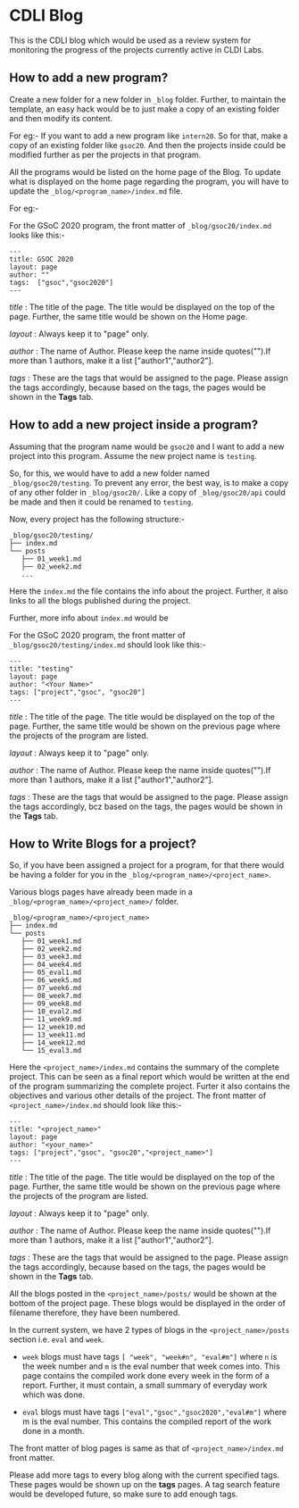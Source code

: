 
# CDLI Blog 

This is the CDLI blog which would be used as a review system for monitoring the progress of the projects currently active in CLDI Labs.

## How to add a new program?

Create a new folder for a new folder in `_blog` folder. Further, to maintain the template, an easy hack would be to just make a copy of an existing folder and then modify its content.

For eg:- 
If you want to add a new program like `intern20`. So for that, make a copy of an existing folder like `gsoc20`. And then the projects inside could be modified further as per the projects in that program.

All the programs would be listed on the home page of the Blog. To update what is displayed on the home page regarding the program, you will have to update the `_blog/<program_name>/index.md` file. 

For eg:- 

For the GSoC 2020 program, the front matter of `_blog/gsoc20/index.md` looks like this:- 

```
---
title: GSOC 2020
layout: page
author: ""
tags:  ["gsoc","gsoc2020"]
---
```

*title* : The title of the page. The title would be displayed on the top of the page. Further, the same title would be shown on the Home page.

*layout* : Always keep it to "page" only.

*author* :  The name of Author. Please keep the name inside quotes(\"\").If more than 1 authors, make it a list ["author1","author2"].

*tags* : These are the tags that would be assigned to the page. Please assign the tags accordingly, because based on the tags, the pages would be shown in the **Tags** tab.

## How to add a new project inside a program?

Assuming that the program name would be `gsoc20` and I want to add a new project into this program. Assume the new project name is `testing`.

So, for this, we would have to add a new folder named `_blog/gsoc20/testing`. To prevent any error, the best way, is to make a copy of any other folder in `_blog/gsoc20/`. Like a copy of `_blog/gsoc20/api` could be made and then it could be renamed to `testing`.

Now, every project has the following structure:-

```
_blog/gsoc20/testing/
├── index.md
└── posts
   ├── 01_week1.md
   ├── 02_week2.md
   ...
```

Here the `index.md` the file contains the info about the project. Further, it also links to all the blogs published during the project.

Further, more info about `index.md` would be  

For the GSoC 2020 program, the front matter of `_blog/gsoc20/testing/index.md` should look like this:- 

```
---
title: "testing"
layout: page
author: "<Your Name>"
tags: ["project","gsoc", "gsoc20"]
---
```

*title* : The title of the page. The title would be displayed on the top of the page. Further, the same title would be shown on the previous page where the projects of the program are listed.

*layout* : Always keep it to "page" only.

*author* :  The name of Author. Please keep the name inside quotes(\"\").If more than 1 authors, make it a list ["author1","author2"].

*tags* : These are the tags that would be assigned to the page. Please assign the tags accordingly, bcz based on the tags, the pages would be shown in the **Tags** tab.

## How to Write Blogs for a project?

So, if you have been assigned a project for a program, for that there would be having a folder for you in the `_blog/<program_name>/<project_name>`.

Various blogs pages have already been made in a `_blog/<program_name>/<project_name>/` folder.

```
_blog/<program_name>/<project_name>
├── index.md
└── posts
   ├── 01_week1.md
   ├── 02_week2.md
   ├── 03_week3.md
   ├── 04_week4.md
   ├── 05_eval1.md
   ├── 06_week5.md
   ├── 07_week6.md
   ├── 08_week7.md
   ├── 09_week8.md
   ├── 10_eval2.md
   ├── 11_week9.md
   ├── 12_week10.md
   ├── 13_week11.md
   ├── 14_week12.md
   └── 15_eval3.md
```

Here the `<project_name>/index.md` contains the summary of the complete project. This can be seen as a final report which would be written at the end of the program summarizing the complete project. Furter it also contains the objectives and various other details of the project. The front matter of `<project_name>/index.md` should look like this:- 
```
---
title: "<project_name>"
layout: page
author: "<your_name>"
tags: ["project","gsoc", "gsoc20","<project_name>"]
---
```

*title* : The title of the page. The title would be displayed on the top of the page. Further, the same title would be shown on the previous page where the projects of the program are listed.

*layout* : Always keep it to "page" only.

*author* :  The name of Author. Please keep the name inside quotes(\"\").If more than 1 authors, make it a list ["author1","author2"].

*tags* : These are the tags that would be assigned to the page. Please assign the tags accordingly, because based on the tags, the pages would be shown in the **Tags** tab.

All the blogs posted in the `<project_name>/posts/` would be shown at the bottom of the project page. These blogs would be displayed in the order of filename therefore, they have been numbered.

In the current system, we have 2 types of blogs in the `<project_name>/posts` section i.e. `eval` and `week`. 

- `week` blogs must have tags  `[ "week", "week#n", "eval#m"]` where `n` is the week number and `m` is the eval number that week comes into. This page contains the compiled work done every week in the form of a report. Further, it must contain, a small summary of everyday work which was done. 

- `eval` blogs must have tags `["eval","gsoc","gsoc2020","eval#m"]` where m is the eval number. This contains the compiled report of the work done in a month. 

The front matter of blog pages is same as that of `<project_name>/index.md` front matter.

Please add more tags to every blog along with the current specified tags. These pages would be shown up on the **tags** pages. A tag search feature would be developed future, so make sure to add enough tags.
